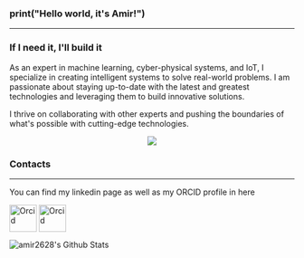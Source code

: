 ### print("Hello world, it's Amir!")
---

### If I need it, I'll build it

As an expert in machine learning, cyber-physical systems, and IoT, I specialize in creating intelligent systems to solve real-world problems. I am passionate about staying up-to-date with the latest and greatest technologies and leveraging them to build innovative solutions.

I thrive on collaborating with other experts and pushing the boundaries of what's possible with cutting-edge technologies.

<p align="center">
  <a href="https://github.com/amir2628">
    <img src="https://skillicons.dev/icons?i=git,py,matlab,docker,aws,tensorflow,linux,vscode,androidstudio,flutter" />
  </a>
</p>

### Contacts
---
You can find my linkedin page as well as my ORCID profile in here

[<img align="center" alt="Orcid" width="48px" src="https://user-images.githubusercontent.com/56083377/219612673-0ded6209-1d0e-47a6-93d8-a13f4f972da4.svg" />](https://orcid.org/0000-0001-5671-3710)   [<img align="center" alt="Orcid" width="48px" src="https://user-images.githubusercontent.com/56083377/219613739-82611ccd-04a5-4d66-bd1d-e79760ee7859.png" />](https://www.linkedin.com/in/amir-bahrami-0921a697)

<p>
</p>
<p>
</p>

<img align="left" alt="amir2628's Github Stats" src="https://github-readme-stats.vercel.app/api?username=amir2628&show_icons=true&hide_border=true&theme=buefy" />

